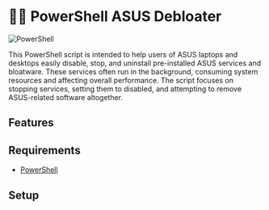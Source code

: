 # 🧹🚀 PowerShell ASUS Debloater 

![PowerShell](https://img.shields.io/badge/PowerShell-%235391FE.svg?style=for-the-badge&logo=powershell&logoColor=white)

This PowerShell script is intended to help users of ASUS laptops and desktops easily disable, stop, and uninstall pre-installed ASUS services and bloatware. These services often run in the background, consuming system resources and affecting overall performance. The script focuses on stopping services, setting them to disabled, and attempting to remove ASUS-related software altogether.

## Features


## Requirements

- [PowerShell](https://docs.microsoft.com/en-us/powershell/)

## Setup
